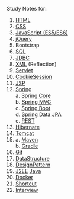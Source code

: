 Study Notes for:
1. [HTML](https://github.com/yuchenwang2011/Hello_World/tree/master/Html)
2. [CSS](https://github.com/yuchenwang2011/Hello_World/tree/master/CSS)
3. [JavaScript (ES5/ES6)](https://github.com/yuchenwang2011/Hello_World/tree/master/JavaScript)
4. [jQuery](https://github.com/yuchenwang2011/Hello_World/tree/master/jQuery)
5. Bootstrap
6. [SQL](https://github.com/yuchenwang2011/Hello_World/tree/master/SQL)
7. [JDBC](https://github.com/yuchenwang2011/Hello_World/tree/master/JDBC)
8. [XML](https://github.com/yuchenwang2011/Hello_World/tree/master/XML) (Reflection)
9. [Servlet](https://github.com/yuchenwang2011/Hello_World/tree/master/Servlet)
10. [CookieSession](https://github.com/yuchenwang2011/Hello_World/tree/master/CookieSession)
11. [JSP](https://github.com/yuchenwang2011/Hello_World/tree/master/JSP)
12. [Spring](https://github.com/yuchenwang2011/Hello_World/tree/master/Spring) <br />
   a. [Spring Core](https://github.com/yuchenwang2011/Hello_World/tree/master/Spring/SpringCore) <br />
   b. [Spring MVC](https://github.com/yuchenwang2011/Hello_World/tree/master/Spring/SpringMVC)  <br />
   c. [Spring Boot](https://github.com/yuchenwang2011/Hello_World/tree/master/Spring/SpringBoot) <br />
   d. [Spring Data JPA](https://github.com/yuchenwang2011/Hello_World/tree/master/Spring/SpringData) <br />
   e. [REST](https://github.com/yuchenwang2011/Hello_World/tree/master/Spring/REST) <br />
13. [Hibernate](https://github.com/yuchenwang2011/Hello_World/tree/master/Hibernate)
14. [Tomcat](https://github.com/yuchenwang2011/Hello_World/tree/master/Tomcat) <br />
15. a. [Maven](https://github.com/yuchenwang2011/Hello_World/tree/master/Maven) <br />
    b. [Gradle](https://github.com/yuchenwang2011/Hello_World/tree/master/Gradle)
16. [Git](https://github.com/yuchenwang2011/Hello_World/tree/master/Git)
17. [DataStructure](https://github.com/yuchenwang2011/Hello_World/tree/master/DataStructure)
18. [DesignPattern](https://github.com/yuchenwang2011/Hello_World/tree/master/DesignPatterns)
19. [J2EE](https://github.com/yuchenwang2011/Hello_World/tree/master/J2EE)
    [Java](https://github.com/yuchenwang2011/Hello_World/tree/master/Object-OrientedProgramming/Java8)
20. [Docker](https://github.com/yuchenwang2011/Hello_World/tree/master/Docker)
21. [Shortcut](https://github.com/yuchenwang2011/Hello_World/tree/master/Shortcut)
22. [Interview](https://github.com/yuchenwang2011/Hello_World/tree/master/Interview)
